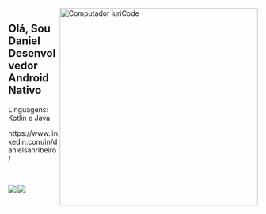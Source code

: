 <img src="https://raw.githubusercontent.com/MicaelliMedeiros/micaellimedeiros/master/image/computer-illustration.png" min-width="400px" max-width="400px" width="400px" align="right" alt="Computador iuriCode">
<h2>Olá, Sou Daniel Desenvolvedor Android Nativo</h2>
<p>Linguagens: Kotlin e Java</p>
<p>https://www.linkedin.com/in/danielsanribeiro/</p></br>
<p><img align="left" src="https://github-readme-stats.vercel.app/api/top-langs/?username=DanielSRibeiro"/></p>
<p><img align="left" src="https://github-readme-stats.vercel.app/api?username=DanielSRibeiro"/></p>
